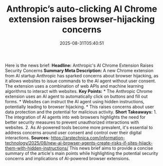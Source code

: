 ﻿---
title: "Anthropic’s auto-clicking AI Chrome extension raises browser-hijacking concerns"
date: "2025-08-31T05:40:51"
category: "Markets"
summary: ""
slug: "anthropics autoclicking ai chrome extension raises browserhi"
source_urls:
  - "https://arstechnica.com/information-technology/2025/08/new-ai-browser-agents-create-risks-if-sites-hijack-them-with-hidden-instructions/"
seo:
  title: "Anthropic’s auto-clicking AI Chrome extension raises browser-hijacking concerns | Hash n Hedge"
  description: ""
  keywords: ["news", "markets", "brief"]
---
Here is the news brief:  **Headline:** Anthropic's AI Chrome Extension Raises Security Concerns  **Summary Meta Description:** A new Chrome extension from AI startup Anthropic has sparked concerns about browser hijacking, as it allows websites to issue commands to the AI agent without user consent. The extension uses a combination of web APIs and machine learning algorithms to interact with websites.  **Key Points:**  * The Anthropic Chrome extension uses an AI agent to automatically click on buttons and fill out forms. * Websites can instruct the AI agent using hidden instructions, potentially leading to browser hijacking. * This raises concerns about user data protection and the potential for malicious activity.  **Short Takeaways:**  1. The integration of AI agents into web browsers highlights the need for better security measures to prevent unauthorized interactions with websites. 2. As AI-powered tools become more prevalent, it's essential to address concerns around user consent and control over their digital interactions.  **Sources:**  https://arstechnica.com/information-technology/2025/08/new-ai-browser-agents-create-risks-if-sites-hijack-them-with-hidden-instructions/  This news brief aims to provide a concise summary of the article's main points while highlighting the potential security concerns and implications of AI-powered browser extensions. 
